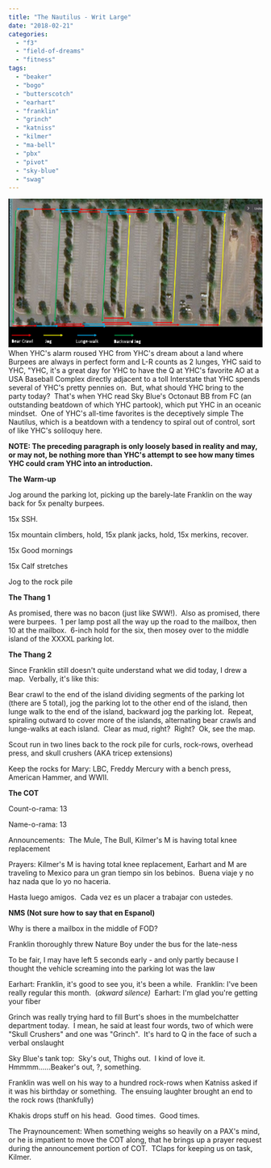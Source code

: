 ```yaml
---
title: "The Nautilus - Writ Large"
date: "2018-02-21"
categories: 
  - "f3"
  - "field-of-dreams"
  - "fitness"
tags: 
  - "beaker"
  - "bogo"
  - "butterscotch"
  - "earhart"
  - "franklin"
  - "grinch"
  - "katniss"
  - "kilmer"
  - "ma-bell"
  - "pbx"
  - "pivot"
  - "sky-blue"
  - "swag"
---
```


![Picture1](images/picture1.jpg)When YHC's alarm roused YHC from YHC's dream about a land where Burpees are always in perfect form and L-R counts as 2 lunges, YHC said to YHC, "YHC, it's a great day for YHC to have the Q at YHC's favorite AO at a USA Baseball Complex directly adjacent to a toll Interstate that YHC spends several of YHC's pretty pennies on.  But, what should YHC bring to the party today?  That's when YHC read Sky Blue's Octonaut BB from FC (an outstanding beatdown of which YHC partook), which put YHC in an oceanic mindset.  One of YHC's all-time favorites is the deceptively simple The Nautilus, which is a beatdown with a tendency to spiral out of control, sort of like YHC's soliloquy here.

**NOTE: The preceding paragraph is only loosely based in reality and may, or may not, be nothing more than YHC's attempt to see how many times YHC could cram YHC into an introduction.**

**The Warm-up**

Jog around the parking lot, picking up the barely-late Franklin on the way back for 5x penalty burpees.

15x SSH.

15x mountain climbers, hold, 15x plank jacks, hold, 15x merkins, recover.

15x Good mornings

15x Calf stretches

Jog to the rock pile

**The Thang 1**

As promised, there was no bacon (just like SWW!).  Also as promised, there were burpees.  1 per lamp post all the way up the road to the mailbox, then 10 at the mailbox.  6-inch hold for the six, then mosey over to the middle island of the XXXXL parking lot.

**The Thang 2**

Since Franklin still doesn't quite understand what we did today, I drew a map.  Verbally, it's like this:

Bear crawl to the end of the island dividing segments of the parking lot (there are 5 total), jog the parking lot to the other end of the island, then lunge walk to the end of the island, backward jog the parking lot.  Repeat, spiraling outward to cover more of the islands, alternating bear crawls and lunge-walks at each island.  Clear as mud, right?  Right?  Ok, see the map.

Scout run in two lines back to the rock pile for curls, rock-rows, overhead press, and skull crushers (AKA tricep extensions)

Keep the rocks for Mary: LBC, Freddy Mercury with a bench press, American Hammer, and WWII.

**The COT**

Count-o-rama: 13

Name-o-rama: 13

Announcements:  The Mule, The Bull, Kilmer's M is having total knee replacement

Prayers: Kilmer's M is having total knee replacement, Earhart and M are traveling to Mexico para un gran tiempo sin los bebinos.  Buena viaje y no haz nada que lo yo no haceria.

Hasta luego amigos.  Cada vez es un placer a trabajar con ustedes.

**NMS (Not sure how to say that en Espanol)**

Why is there a mailbox in the middle of FOD?

Franklin thoroughly threw Nature Boy under the bus for the late-ness

To be fair, I may have left 5 seconds early - and only partly because I thought the vehicle screaming into the parking lot was the law

Earhart: Franklin, it's good to see you, it's been a while.  Franklin: I've been really regular this month.  (_akward silence)_  Earhart: I'm glad you're getting your fiber

Grinch was really trying hard to fill Burt's shoes in the mumbelchatter department today.  I mean, he said at least four words, two of which were "Skull Crushers" and one was "Grinch".  It's hard to Q in the face of such a verbal onslaught

Sky Blue's tank top:  Sky's out, Thighs out.  I kind of love it.  Hmmmm......Beaker's out, ?, something.

Franklin was well on his way to a hundred rock-rows when Katniss asked if it was his birthday or something.  The ensuing laughter brought an end to the rock rows (thankfully)

Khakis drops stuff on his head.  Good times.  Good times.

The Praynouncement: When something weighs so heavily on a PAX's mind, or he is impatient to move the COT along, that he brings up a prayer request during the announcement portion of COT.  TClaps for keeping us on task, Kilmer.

